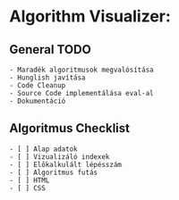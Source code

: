 # Algorithm Visualizer:

## General TODO
    - Maradék algoritmusok megvalósítása
    - Hunglish javítása
    - Code Cleanup
    - Source Code implementálása eval-al
    - Dokumentáció

## Algoritmus Checklist
    - [ ] Alap adatok
    - [ ] Vizualizáló indexek
    - [ ] Előkalkulált lépésszám
    - [ ] Algoritmus futás
    - [ ] HTML
    - [ ] CSS